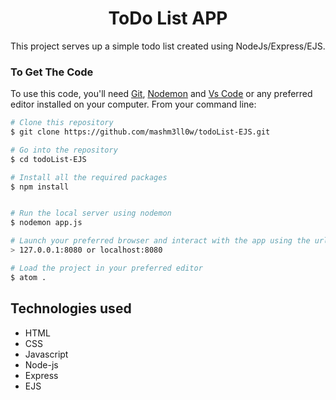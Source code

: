 <div id="heading" align="center"> 

# **ToDo List APP**

</div>
This project serves up a simple todo list created using NodeJs/Express/EJS.


### To Get The Code
To use this code, you'll need [Git](https://git-scm.com), [Nodemon](https://nodemon.io/) and [Vs Code](https://code.visualstudio.com/) or any preferred editor installed on your computer. 
From your command line:

```bash
# Clone this repository
$ git clone https://github.com/mashm3ll0w/todoList-EJS.git

# Go into the repository
$ cd todoList-EJS

# Install all the required packages
$ npm install


# Run the local server using nodemon
$ nodemon app.js

# Launch your preferred browser and interact with the app using the url;
> 127.0.0.1:8080 or localhost:8080

# Load the project in your preferred editor
$ atom .
```

## Technologies used
* HTML
* CSS
* Javascript
* Node-js
* Express
* EJS
</div>

